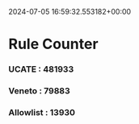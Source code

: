 2024-07-05 16:59:32.553182+00:00
# Rule Counter 
 ### UCATE : 481933

 ### Veneto : 79883

 ### Allowlist : 13930